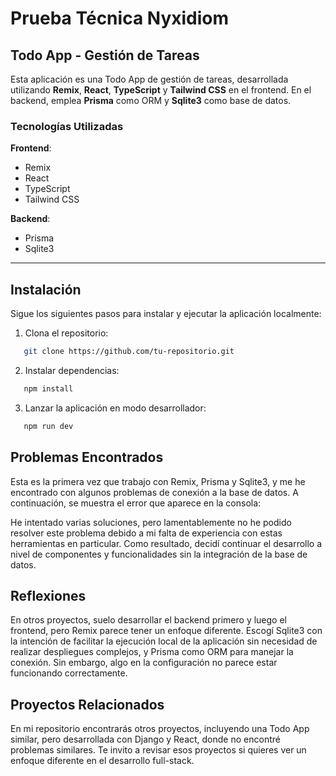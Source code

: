 # Prueba Técnica Nyxidiom

## Todo App - Gestión de Tareas

Esta aplicación es una Todo App de gestión de tareas, desarrollada utilizando **Remix**, **React**, **TypeScript** y **Tailwind CSS** en el frontend. En el backend, emplea **Prisma** como ORM y **Sqlite3** como base de datos.

### Tecnologías Utilizadas

**Frontend**:
- Remix
- React
- TypeScript
- Tailwind CSS

**Backend**:
- Prisma
- Sqlite3

---

## Instalación

Sigue los siguientes pasos para instalar y ejecutar la aplicación localmente:

1. Clona el repositorio:

```bash
   git clone https://github.com/tu-repositorio.git
```

2. Instalar dependencias:

```bash
   npm install
```

3. Lanzar la aplicación en modo desarrollador:

```bash
   npm run dev
```

## Problemas Encontrados
Esta es la primera vez que trabajo con Remix, Prisma y Sqlite3, y me he encontrado con algunos problemas de conexión a la base de datos. A continuación, se muestra el error que aparece en la consola:

He intentado varias soluciones, pero lamentablemente no he podido resolver este problema debido a mi falta de experiencia con estas herramientas en particular. Como resultado, decidí continuar el desarrollo a nivel de componentes y funcionalidades sin la integración de la base de datos.

## Reflexiones
En otros proyectos, suelo desarrollar el backend primero y luego el frontend, pero Remix parece tener un enfoque diferente. Escogí Sqlite3 con la intención de facilitar la ejecución local de la aplicación sin necesidad de realizar despliegues complejos, y Prisma como ORM para manejar la conexión. Sin embargo, algo en la configuración no parece estar funcionando correctamente.

## Proyectos Relacionados
En mi repositorio encontrarás otros proyectos, incluyendo una Todo App similar, pero desarrollada con Django y React, donde no encontré problemas similares. Te invito a revisar esos proyectos si quieres ver un enfoque diferente en el desarrollo full-stack.






